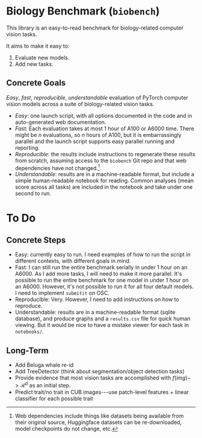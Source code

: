 # Biology Benchmark (`biobench`)

This library is an easy-to-read benchmark for biology-related computer vision tasks.

It aims to make it easy to:

1. Evaluate new models.
2. Add new tasks.

## Concrete Goals

*Easy*, *fast*, *reproducible*, *understandable* evaluation of PyTorch computer vision models across a suite of biology-related vision tasks.

- *Easy*: one launch script, with all options documented in the code and in auto-generated web documentation.
- *Fast*: Each evaluation takes at most 1 hour of A100 or A6000 time. There might be $n$ evaluations, so $n$ hours of A100, but it is embarrassingly parallel and the launch script supports easy parallel running and reporting.
- *Reproducible*: the results include instructions to regenerate these results from scratch, assuming access to the `biobench` Git repo and that web dependencies have not changed.[^web-deps]
- *Understandable*: results are in a machine-readable format, but include a simple human-readable notebook for reading. Common analyses (mean score across all tasks) are included in the notebook and take under one second to run.

[^web-deps]: Web dependencies include things like datasets being available from their original source, Huggingface datasets can be re-downloaded, model checkpoints do not change, etc.

# To Do

## Concrete Steps

- Easy: currently easy to run. I need examples of how to run the script in different contexts, with different goals in mind.
- Fast: I can still run the entire benchmark serially in under 1 hour on an A6000. As I add more tasks, I will need to make it more parallel. It's possible to run the entire benchmark for one model in under 1 hour on an A6000. However, it's not possible to run it for all four default models. I need to implement `submitit` on OSC.
- Reproducible: Very. However, I need to add instructions on how to reproduce.
- Understandable: results are in a machine-readable format (sqlite database), and produce graphs and a `results.csv` file for quick human viewing. But it would be nice to have a mistake viewer for each task in `notebooks/`.

## Long-Term

- Add Beluga whale re-id
- Add TreeDetector (think about segmentation/object detection tasks)
- Provide evidence that most vision tasks are accomplished with $f(img) -> \mathcal{R}^d$ as an initial step.
- Predict trait/no trait in CUB images---use patch-level features + linear classifier for each possible trait

